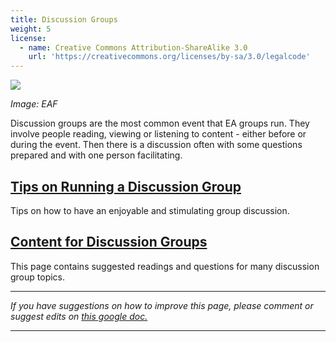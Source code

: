 ```yaml
---
title: Discussion Groups
weight: 5
license:
  - name: Creative Commons Attribution-ShareAlike 3.0
    url: 'https://creativecommons.org/licenses/by-sa/3.0/legalcode'
---
```

<p class="large_image_wrapper">
 <img src="/img/eventseaf2.jpg" />
</p>

_Image: EAF_

Discussion groups are the most common event that EA groups run. They involve people reading, viewing or listening to content - either before or during the event. Then there is a discussion often with some questions prepared and with one person facilitating.

## [Tips on Running a Discussion Group](/events/articles/discussion-tips)

Tips on how to have an enjoyable and stimulating group discussion.


## [Content for Discussion Groups](/events/articles/content/)

This page contains suggested readings and questions for many discussion group topics.

<hr>

_If you have suggestions on how to improve this page, please comment or suggest edits on_ <a target="_blank" href="https://docs.google.com/document/d/1bn_6hhWrXX2srueBuoBgzClSRhHs4LR1bpYVoormjvE/edit?usp=sharing">_this google doc._</a>

<hr>
